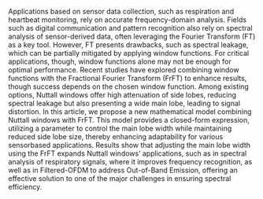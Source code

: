 Applications based on sensor data collection, such as respiration and heartbeat
monitoring, rely on accurate frequency-domain analysis. Fields such as digital communication
and pattern recognition also rely on spectral analysis of sensor-derived
data, often leveraging the Fourier Transform (FT) as a key tool. However, FT presents
drawbacks, such as spectral leakage, which can be partially mitigated by applying
window functions. For critical applications, though, window functions alone may not
be enough for optimal performance. Recent studies have explored combining window
functions with the Fractional Fourier Transform (FrFT) to enhance results, though
success depends on the chosen window function. Among existing options, Nuttall
windows offer high attenuation of side lobes, reducing spectral leakage but also presenting
a wide main lobe, leading to signal distortion. In this article, we propose a
new mathematical model combining Nuttall windows with FrFT. This model provides
a closed-form expression, utilizing a parameter to control the main lobe width while
maintaining reduced side lobe size, thereby enhancing adaptability for various sensorbased
applications. Results show that adjusting the main lobe width using the FrFT
expands Nuttall windows’ applications, such as in spectral analysis of respiratory signals,
where it improves frequency recognition, as well as in Filtered-OFDM to address
Out-of-Band Emission, offering an effective solution to one of the major challenges
in ensuring spectral efficiency.
